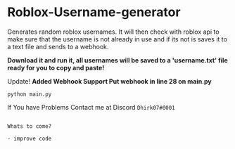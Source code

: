 # Roblox-Username-generator

Generates random roblox usernames. It will then check with roblox api to make sure that the username is not already in use and if its not is saves it to a text file and sends to a webhook.

**Download it and run it, all usernames will be saved to a 'username.txt' file ready for you to copy and paste!**

Update!
**Added Webhook Support Put webhook in line 28 on main.py**

`python main.py`

If You have Problems Contact me at Discord `Dhirk07#0001`

```

Whats to come?

- improve code
